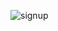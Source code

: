 ![signup](https://github.com/DulanjiAbeysekara/Mobile-Application-Development-Coursework/assets/125721515/54d1d558-dec6-4ce3-bf4b-659eae032840)
